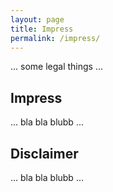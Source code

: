 ```yaml
---
layout: page
title: Impress
permalink: /impress/
---
```


... some legal things ...


## Impress

... bla bla blubb ...

## Disclaimer

... bla bla blubb ...